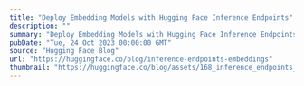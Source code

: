 ```yaml
---
title: "Deploy Embedding Models with Hugging Face Inference Endpoints"
description: ""
summary: "Deploy Embedding Models with Hugging Face Inference Endpoints The rise of Generative AI and LLMs lik..."
pubDate: "Tue, 24 Oct 2023 00:00:00 GMT"
source: "Hugging Face Blog"
url: "https://huggingface.co/blog/inference-endpoints-embeddings"
thumbnail: "https://huggingface.co/blog/assets/168_inference_endpoints_embeddings/thumbnail.jpg"
---
```


